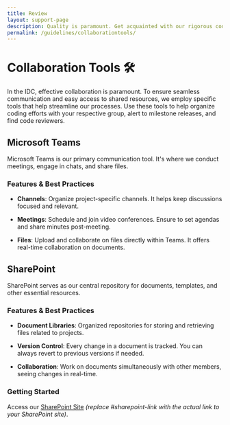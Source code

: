 ```yaml
---
title: Review
layout: support-page
description: Quality is paramount. Get acquainted with our rigorous code review process and understand the criteria that every contribution needs to meet.
permalink: /guidelines/collaborationtools/
---
```


# **Collaboration Tools** 🛠️

In the IDC, effective collaboration is paramount. To ensure seamless communication and easy access to shared resources, we employ specific tools that help streamline our processes. Use these tools to help organize coding efforts with your respective group, alert to milestone releases, and find code reviewers.

## **Microsoft Teams**

Microsoft Teams is our primary communication tool. It's where we conduct meetings, engage in chats, and share files.

### **Features & Best Practices**

- **Channels**: Organize project-specific channels. It helps keep discussions focused and relevant.
  
- **Meetings**: Schedule and join video conferences. Ensure to set agendas and share minutes post-meeting.
  
- **Files**: Upload and collaborate on files directly within Teams. It offers real-time collaboration on documents.


## **SharePoint**

SharePoint serves as our central repository for documents, templates, and other essential resources.

### **Features & Best Practices**

- **Document Libraries**: Organized repositories for storing and retrieving files related to projects.
  
- **Version Control**: Every change in a document is tracked. You can always revert to previous versions if needed.
  
- **Collaboration**: Work on documents simultaneously with other members, seeing changes in real-time.
  

### **Getting Started**

Access our [SharePoint Site](#sharepoint-link) *(replace #sharepoint-link with the actual link to your SharePoint site)*.




